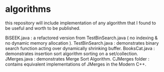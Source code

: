 # algorithms
this repository will include implementation of any algorithm that I found to be useful and worth to be published.

BiSEEK.java : a refactored version from TestBinSearch.java ( no indexing & no dynamic memory allocation ).
TestBinSearch.java : demonstrates binary search function acting over dynamically shrinking buffer.
BooksCat.java : demonstrates insertion sort algorithm sorting on a set/collection.
JMerges.java : demonstrates Merge Sort Algorithm.
CJMerges folder : contains equivalent implementations of JMerges in the Modern C++.
